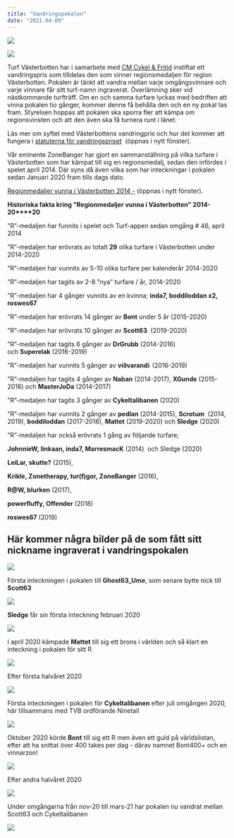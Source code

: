 ```yaml
---
title: "Vandringspokalen"
date: "2021-04-09"
---
```


![](http://www.turfvasterbotten.se/wp-content/uploads/2021/04/20210410_124540.jpg?w=768)

![](http://www.turfvasterbotten.se/wp-content/uploads/2021/04/20210410_124554.jpg?w=1024)

Turf Västerbotten har i samarbete med [CM Cykel & Fritid](https://www.cmcykel.se/sv/) instiftat ett vandringspris som tilldelas den som vinner regionsmedaljen för region Västerbotten. Pokalen är tänkt att vandra mellan varje omgångsvinnare och varje vinnare får sitt turf-namn ingraverat. Överlämning sker vid nästkommande turfträff. Om en och samma turfare lyckas med bedriften att vinna pokalen tio gånger, kommer denne få behålla den och en ny pokal tas fram. Styrelsen hoppas att pokalen ska sporra fler att kämpa om regionsvinsten och att den även ska få turnera runt i länet.

Läs mer om syftet med Västerbottens vandringpris och hur det kommer att fungera i [statuterna för vandringspriset](http://www.turfvasterbotten.se/wp-content/uploads/2020/01/statuter-vandringspris-r-vinnare.pdf)  (öppnas i nytt fönster).

Vår eminente ZoneBanger har gjort en sammanställning på vilka turfare i Västerbotten som har kämpat till sig en regionsmedalj, sedan den infördes i spelet april 2014. Där syns då även vilka som har inteckningar i pokalen sedan Januari 2020 fram tills dags dato.

[Regionmedaljer vunna i Västerbotten 2014 -](http://www.turfvasterbotten.se/wp-content/uploads/2021/06/regionmedaljer-vunna-i-vasterbotten-tom-maj-21.pdf) (öppnas i nytt fönster).

**Historiska fakta kring "Regionmedaljer vunna i Västerbotten" 2014-20****20** 

”R”-medaljen har funnits i spelet och Turf-appen sedan omgång # 46, april 2014 

”R”-medaljen har erövrats av totalt **29** olika turfare i Västerbotten under 2014-2020

”R”-medaljen har vunnits av 5-10 olika turfare per kalenderår 2014-2020

”R”-medaljen har tagits av 2-8 ”nya” turfare / år, 2014-2020 

”R”-medaljen har 4 gånger vunnits av en kvinna; **inda7, boddiloddan x2, roswes67** 

”R”-medaljen har erövrats 14 gånger av **Bont** under 5 år (2015-2020) 

”R”-medaljen har erövrats 10 gånger av **Scott63**  (2019-2020) 

”R”-medaljen har tagits 6 gånger av **DrGrubb** (2014-2016) och **Superelak** (2016-2019)  

”R”-medaljen har vunnits 5 gånger av **viðvarandi**  (2016-2019)  

”R”-medaljen har tagits 4 gånger av **Naban** (2014-2017), **XGunde** (2015-2016) och **MasterJoDa** (2014-2017) 

”R”-medaljen har tagits 3 gånger av **Cykeltalibanen** (2020)

”R”-medaljen har vunnits 2 gånger av **pedlan** (2014-2015), **Scrotum**  (2014, 2019), **boddiloddan** (2017-2018), **Mattet** (2019-2020) och **Sledge** (2020)

”R”-medaljen har också erövrats 1 gång av följande turfare;  

**JohnnieW, linkaan, inda7, MarresmacK** (2014)  och Sledge (2020) 

**LeiLar, skutte?** (2015),  

**Krikle, Zonetherapy, tur(f)gor, ZoneBanger** (2016),  

**R@W, blurken** (2017), 

**powerfluffy, Offender** (2018) 

**roswes67** (2019) 

## **Här kommer några bilder på de som fått sitt nickname ingraverat i vandringspokalen**

![](http://www.turfvasterbotten.se/wp-content/uploads/2020/02/83032884_518741008754210_1831280918648586240_n.jpg?w=768)

Första inteckningen i pokalen till **Ghost63\_Ume**, som senare bytte nick till **Scott63**

![](http://www.turfvasterbotten.se/wp-content/uploads/2020/03/sledge-med-pokal.jpg?w=750)

**Sledge** får sin första inteckning februari 2020

![](http://www.turfvasterbotten.se/wp-content/uploads/2020/05/mattet-2.jpg?w=706)

I april 2020 kämpade **Mattet** till sig ett brons i världen och så klart en inteckning i pokalen för sitt R

![](http://www.turfvasterbotten.se/wp-content/uploads/2021/04/20210410_124611.jpg?w=1024)

Efter första halvåret 2020

![](http://www.turfvasterbotten.se/wp-content/uploads/2020/08/117176080_2140650759413772_3003609454205003686_n.jpg?w=764)

Första inteckningen i pokalen för **Cykeltalibanen** efter juli omgången 2020, här tillsammans med TVB ordförande Ninetail

![](http://www.turfvasterbotten.se/wp-content/uploads/2020/11/bont.jpg?w=768)

Oktober 2020 körde **Bont** till sig ett R men även ett guld på världslistan, efter att ha snittat över 400 takes per dag - därav namnet Bont400+ och en vinnarzon!

![](http://www.turfvasterbotten.se/wp-content/uploads/2021/04/20210410_124701.jpg?w=1024)

Efter andra halvåret 2020

![](http://www.turfvasterbotten.se/wp-content/uploads/2021/01/image0.jpg?w=1024)

Under omgångarna från nov-20 till mars-21 har pokalen nu vandrat mellan Scott63 och Cykeltalibanen

![](http://www.turfvasterbotten.se/wp-content/uploads/2021/04/20210410_124726.jpg?w=1024)
